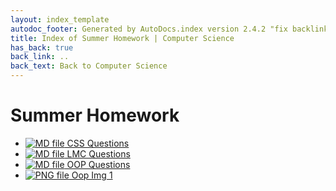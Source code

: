```yaml
---
layout: index_template
autodoc_footer: Generated by AutoDocs.index version 2.4.2 "fix backlink text" ⓒ Starwort, 2020
title: Index of Summer Homework | Computer Science
has_back: true
back_link: ..
back_text: Back to Computer Science
---
```


# **Summer Homework**

- [![MD file](https://img.icons8.com/windows/512/03dac6/regular-document.png) CSS Questions](./CSS_Questions.html)
- [![MD file](https://img.icons8.com/windows/512/03dac6/regular-document.png) LMC Questions](./LMC_Questions.html)
- [![MD file](https://img.icons8.com/windows/512/03dac6/regular-document.png) OOP Questions](./OOP_Questions.html)
- [![PNG file](https://img.icons8.com/windows/512/03dac6/image-document.png) Oop Img 1](./oop_img_1.png)
